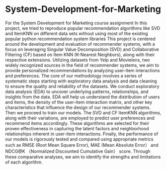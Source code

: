 # System-Development-for-Marketing
For the System Development for Marketing course assignment
In this project, we tried to reproduce popular recommendation algorithms like SVD and ItemKNN on different data sets without using most of the existing popular python recommendation system libraries
This project is centered around the development and evaluation of recommender systems, with a focus on leveraging Singular Value Decomposition (SVD) and Collaborative Filtering (CF) based on Item KNN (K-Nearest Neighbors), along with their respective extensions. Utilizing datasets from Yelp and Movielens, two widely recognized sources in the field of recommender systems, we aim to provide personalized recommendations by analyzing user-item interactions and preferences.
The core of our methodology involves a series of systematic steps starting with exploratory data analysis and data cleaning to ensure the quality and reliability of the datasets.  We conduct exploratory data analysis (EDA) to uncover underlying patterns, relationships, and insights from the data. EDA will help us understand the distribution of users and items, the density of the user-item interaction matrix, and other key characteristics that influence the design of our recommender systems.
Then we proceed to train our models. The SVD and CF ItemKNN algorithms, along with their variations, are employed to predict user preferences and recommend items accordingly. These algorithms are selected for their proven effectiveness in capturing the latent factors and neighborhood relationships inherent in user-item interactions.
Finally, the performance of our models is rigorously tested and compared using appropriate metrics such as RMSE (Root Mean Square Error), MAE (Mean Absolute Error） and NDCG@K （Normalized Discounted Cumulative Gain） score. Through these comparative analyses, we aim to identify the strengths and limitations of each algorithm.

